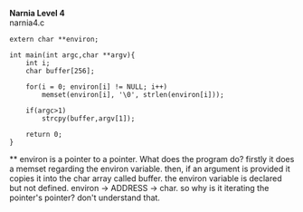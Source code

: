 **Narnia Level 4**<br>
narnia4.c
```
extern char **environ;

int main(int argc,char **argv){
    int i;
    char buffer[256];

    for(i = 0; environ[i] != NULL; i++)
        memset(environ[i], '\0', strlen(environ[i]));

    if(argc>1)
        strcpy(buffer,argv[1]);

    return 0;
}
```

** environ is a pointer to a pointer.
What does the program do? 
firstly it does a memset regarding the environ variable.
then, if an argument is provided it copies it into the char array called buffer. 
the environ variable is declared but not defined. 
environ -> ADDRESS -> char.
so why is it iterating the pointer's pointer? don't understand that.
